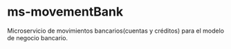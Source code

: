 # ms-movementBank
Microservicio de movimientos bancarios(cuentas y créditos) para el modelo de negocio bancario.
